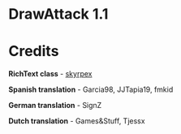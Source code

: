 # DrawAttack 1.1


# Credits

**RichText class** - [skyrpex](https://github.com/skyrpex/RichText)

**Spanish translation** - Garcia98, JJTapia19, fmkid

**German translation** - SignZ

**Dutch translation** - Games&Stuff, Tjessx
